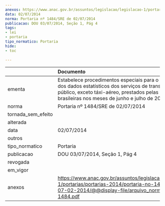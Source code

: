 ```yaml
---
anexos: https://www.anac.gov.br/assuntos/legislacao/legislacao-1/portarias/portarias-2014/portaria-no-1484-sre-de-07-02-2014/@@display-file/arquivo_norma/PA2014-1484.pdf
data: 02/07/2014
norma: Portaria nº 1484/SRE de 02/07/2014
publicacao: DOU 03/07/2014, Seção 1, Pág 4
tags:
- lei
- portaria
tipo_normatico: Portaria
hide: 
- toc 
 
---
```


|                    | Documento                                                                                                                                                                                                           |
|:-------------------|:--------------------------------------------------------------------------------------------------------------------------------------------------------------------------------------------------------------------|
| ementa             | Estabelece procedimentos especiais para o fornecimento dos dados estatísticos dos serviços de transporte aéreo público, exceto táxi-aéreo, prestados pelas empresas brasileiras nos meses de junho e julho de 2014. |
| norma              | Portaria nº 1484/SRE de 02/07/2014                                                                                                                                                                                  |
| tornada_sem_efeito |                                                                                                                                                                                                                     |
| alterada           |                                                                                                                                                                                                                     |
| data               | 02/07/2014                                                                                                                                                                                                          |
| outros             |                                                                                                                                                                                                                     |
| tipo_normatico     | Portaria                                                                                                                                                                                                            |
| publicacao         | DOU 03/07/2014, Seção 1, Pág 4                                                                                                                                                                                      |
| revogada           |                                                                                                                                                                                                                     |
| em_vigor           |                                                                                                                                                                                                                     |
| anexos             | https://www.anac.gov.br/assuntos/legislacao/legislacao-1/portarias/portarias-2014/portaria-no-1484-sre-de-07-02-2014/@@display-file/arquivo_norma/PA2014-1484.pdf                                                   |